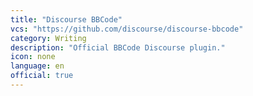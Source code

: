 ```yaml
---
title: "Discourse BBCode"
vcs: "https://github.com/discourse/discourse-bbcode"
category: Writing
description: "Official BBCode Discourse plugin."
icon: none
language: en
official: true
---
```

